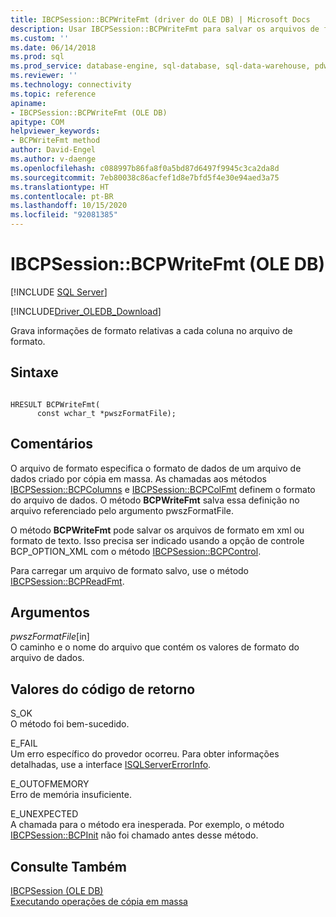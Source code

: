 ```yaml
---
title: IBCPSession::BCPWriteFmt (driver do OLE DB) | Microsoft Docs
description: Usar IBCPSession::BCPWriteFmt para salvar os arquivos de formato em xml ou formato de texto (OLE DB)
ms.custom: ''
ms.date: 06/14/2018
ms.prod: sql
ms.prod_service: database-engine, sql-database, sql-data-warehouse, pdw
ms.reviewer: ''
ms.technology: connectivity
ms.topic: reference
apiname:
- IBCPSession::BCPWriteFmt (OLE DB)
apitype: COM
helpviewer_keywords:
- BCPWriteFmt method
author: David-Engel
ms.author: v-daenge
ms.openlocfilehash: c088997b86fa8f0a5bd87d6497f9945c3ca2da8d
ms.sourcegitcommit: 7eb80038c86acfef1d8e7bfd5f4e30e94aed3a75
ms.translationtype: HT
ms.contentlocale: pt-BR
ms.lasthandoff: 10/15/2020
ms.locfileid: "92081385"
---
```

# <a name="ibcpsessionbcpwritefmt-ole-db"></a>IBCPSession::BCPWriteFmt (OLE DB)
[!INCLUDE [SQL Server](../../../includes/applies-to-version/sql-asdb-asdbmi-asa-pdw.md)]

[!INCLUDE[Driver_OLEDB_Download](../../../includes/driver_oledb_download.md)]

  Grava informações de formato relativas a cada coluna no arquivo de formato.  
  
## <a name="syntax"></a>Sintaxe  
  
```  
  
HRESULT BCPWriteFmt(   
      const wchar_t *pwszFormatFile);  
```  
  
## <a name="remarks"></a>Comentários  
 O arquivo de formato especifica o formato de dados de um arquivo de dados criado por cópia em massa. As chamadas aos métodos [IBCPSession::BCPColumns](../../oledb/ole-db-interfaces/ibcpsession-bcpcolumns-ole-db.md) e [IBCPSession::BCPColFmt](../../oledb/ole-db-interfaces/ibcpsession-bcpcolfmt-ole-db.md) definem o formato do arquivo de dados. O método **BCPWriteFmt** salva essa definição no arquivo referenciado pelo argumento pwszFormatFile.  
  
 O método **BCPWriteFmt** pode salvar os arquivos de formato em xml ou formato de texto. Isso precisa ser indicado usando a opção de controle BCP_OPTION_XML com o método [IBCPSession::BCPControl](../../oledb/ole-db-interfaces/ibcpsession-bcpcontrol-ole-db.md).  
  
 Para carregar um arquivo de formato salvo, use o método [IBCPSession::BCPReadFmt](../../oledb/ole-db-interfaces/ibcpsession-bcpreadfmt-ole-db.md).  
  
## <a name="arguments"></a>Argumentos  
 *pwszFormatFile*[in]  
 O caminho e o nome do arquivo que contém os valores de formato do arquivo de dados.  
  
## <a name="return-code-values"></a>Valores do código de retorno  
 S_OK  
 O método foi bem-sucedido.  
  
 E_FAIL  
 Um erro específico do provedor ocorreu. Para obter informações detalhadas, use a interface [ISQLServerErrorInfo](./isqlservererrorinfo-geterrorinfo-ole-db.md).  
  
 E_OUTOFMEMORY  
 Erro de memória insuficiente.  
  
 E_UNEXPECTED  
 A chamada para o método era inesperada. Por exemplo, o método [IBCPSession::BCPInit](../../oledb/ole-db-interfaces/ibcpsession-bcpinit-ole-db.md) não foi chamado antes desse método.  
  
## <a name="see-also"></a>Consulte Também  
 [IBCPSession &#40;OLE DB&#41;](../../oledb/ole-db-interfaces/ibcpsession-ole-db.md)   
 [Executando operações de cópia em massa](../../oledb/features/performing-bulk-copy-operations.md) 
  
